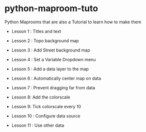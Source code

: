# python-maproom-tuto
Python Maprooms that are also a Tutorial to learn how to make them

* Lesson 1 : Titles and text

* Lesson 2 : Topo background map

* Lesson 3 : Add Street background map

* Lesson 4 : Set a Variable Dropdown menu

* Lesson 5 : Add a data layer to the map

* Lesson 6 : Automatically center map on data

* Lesson 7 : Prevent dragging far from data

* Lesson 8: Add the colorscale

* Lesson 9: Tick colorscale every 10

* Lesson 10 : Configure data source

* Lesson 11 : Use other data